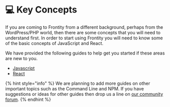 # 💻 Key Concepts

If you are coming to Frontity from a different background, perhaps from the WordPress/PHP world, then there are some concepts that you will need to understand first. In order to start using Frontity you will need to know some of the basic concepts of JavaScript and React.

We have provided the following guides to help get you started if these areas are new to you.

* [Javascript](javascript-basics.md)
* [React](react-basic.md)

{% hint style="info" %}
We are planning to add more guides on other important topics such as the Command Line and NPM. If you have suggestions or ideas for other guides then drop us a line on [our community forum](https://community.frontity.org/c/docs-and-tutorials).
{% endhint %}

